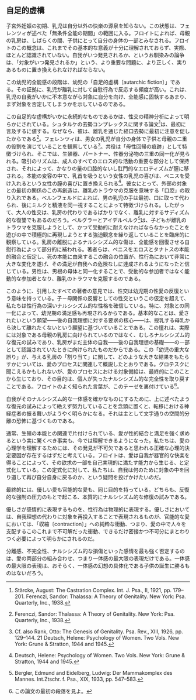 ## 自足的虚構
<!-- THE AUTARCHIC FICTION  -->

子宮外妊娠の初期、乳児は自分以外の快楽の源泉を知らない。この状態は、フェレンツィが述べた「無条件全能の期間」の範囲に入る。フロイトによれば、母親の乳房は、しばらくの間、子供にとって自分の身体の一部とみなされる。フロイトのこの概念は、これまでその基本的な意義が十分に理解されておらず、実際、ほとんど認識されていない。自我がいつ発見されるか、というお馴染みの論争は、「対象がいつ発見されるか」という、より重要な問題に、より正しく、実りあるものに置き換えられなければならない。
<!-- At the beginning of extrauterine life the infant is ignorant of any sources of pleasure other than in itself, a state falling within the scope of the 'period of unconditional omnipotence', described by Ferenczi. According to Freud, the maternal breast is for a time regarded by the child as part of its own body. This conception of Freud has hitherto been insufficiently appreciated in its fundamental significance, indeed hardly recognized. The familiar controversy about when the ego is discovered must much more correctly and fruitfully be replaced by the more important question: when is the object discovered. -->

この幼児的全能感の段階は、幼児の「自足的虚構〔autarchic fiction〕」である。その証拠に、乳児が離乳に対して自慰行為で反応する頻度が高い。これは、乳児の自我がいかに不本意ながら対象に自分を向け、全能感に固執するあまり、まず対象を否定してしまうかを示しているのである。
<!-- This stage of infantile omnipotence is an 'autarchic fiction' of the infant. A substantiation of this is the frequency with which an infant reacts to weaning with masturbation—demonstrating how unwillingly the infantile ego orients itself to objects, and how, clinging to its feeling of omnipotence, it first of all disavows objects.This stage of infantile omnipotence is an 'autarchic fiction' of the infant. A substantiation of this is the frequency with which an infant reacts to weaning with masturbation—demonstrating how unwillingly the infantile ego orients itself to objects, and how, clinging to its feeling of omnipotence, it first of all disavows objects. -->

この自足的な虚構がいかに永続的なものであるかは、性交の精神分析によって明らかにされている。シュタルケの去勢コンプレックスに関する論文[^18]は、最初に言及するに値する。なぜなら、彼は、離乳を通じた経口去勢に最初に注意を促したからである[^19]。フェレンツィは、男女の乳児が自分の身体で子供と母親の二重の役割を演じていることを観察している[^20]。共役は「母性回帰の痕跡」として特徴づけられ、そこでは、生殖器、パートナー、性器分泌物の三重の同一化が見られる。吸引のリズムは、成人のすべてのエロス的な活動の重要な部分として保持され、それによって、かなりの量の口腔的ないし肛門的なエロティズムが膣に移される。本能の変容の中で、乳首を吸うという女性の乳児の喜びは、ペニスを受け入れるという女性の膣の喜びに置き換えられる[^21]。彼女にとって、外部の対象との最初の関係のこの再創造は、離乳のトラウマの克服を意味する「口腔」の取り入れである。ベルンフェルドによれば、男の乳児の手は最初、口に取って代わられ、後にミルクと精液を同一視することによって特徴づけられる。したがって、大人の性交は、乳房の代わりであるばかりでなく、離乳に対するサディズム的な復讐でもあるのだろう。ベルグラーとアイデルベルク[^22]は、子どもが離乳のトラウマを克服しようとして、かつて受動的に耐えなければならなかったことを遊びの中で積極的に再現しようとする強迫観念を繰り返していることを臨床的に観察している。乳房の離脱によるナルシシズム的な傷は、全能感を回復させる自慰行為によって部分的に補われる。著者らは、ペニスをエロスとタナトスの本能的融合と仮定し、死の本能に由来するこの融合の位置が、性行為において非常に大きな変化を遂げ、その満足が自我への危険なしに達成されるようになったと信じている。男性は、男根の母体と同一化することで、受動的な参加者ではなく能動的な参加者となり、離乳のトラウマを克服するのである。
<!-- How enduring this autarchic fiction is, is illustrated by the psychoanalysis of coitus. Stärcke's paper on the castration complex deserves first mention because he was the first to call attention to 19 oral castration through weaning. Ferenczi observed that infants of both sexes play the double rôle of child and mother with their own bodies.20 Coitus is characterized as a 'trace of maternal regression' in which there is a threefold identification: of the whole organism with the genitals; with the partner; with the genital secretion. The rhythm of sucking is retained as an important part of all adult erotic activity, whereby considerable quantities of oral and anal erotism are transferred to the vagina. In the transformation of instincts, the female infant's pleasure in sucking the nipple is displaced to the woman's vaginal pleasure in receiving the penis in coitus.21 For her this re-creation of her first relationship to an external object is an 'oral' incorporation which represents a mastering of the trauma of weaning. According to Bernfeld, the hand of the male infant at first replaces the mouth, and is later characterized by equating milk and semen. Adult coitus thus would not only be a substitute for the breast but a sadistic revenge for weaning. Bergler and Eidelberg22 observed clinically that children have the repetitive compulsion to reproduce actively in play what once they had to endure passively, in attempts to master the trauma of weaning. The severe narcissistic injury caused by withdrawal of the breast is partially compensated by masturbation which helps restore the feeling of omnipotence. The authors assume a cathexis of the penis with an instinct fusion of Eros and Thanatos, and believe that the position of this fusion, stemming from the death instinct, has undergone such extensive change in the sex act that its gratification can be accomplished without danger to the ego. In coitus the male, in identification with the phallic mother, overcomes the trauma of weaning through becoming the active rather than the passive participant. -->

[^18]: Stärcke, August: The Castration Complex. Int. J. Psa., II, 1921, pp. 179–201. Ferenczi, Sandor: Thalassa: A Theory of Genitality. New York: Psa. Quarterly, Inc., 1938.

[^19]: Ferenczi, Sandor: Thalassa: A Theory of Genitality. New York: Psa. Quarterly, Inc., 1938.

[^20]: Cf. also Rank, Otto: The Genesis of Genitality. Psa. Rev., XIII, 1926, pp. 129–144. 21 Deutsch, Helene: Psychology of Women. Two Vols. New York: Grune & Stratton, 1944 and 1945.

[^21]: Deutsch, Helene: Psychology of Women. Two Vols. New York: Grune & Stratton, 1944 and 1945.

[^22]:  Bergler, Edmund and Eidelberg, Ludwig: Der Mammakomplex des Mannes. Int.Ztschr. f. Psa., XIX, 1933, pp. 547–583.

このように、引用したすべての著者の意見では、性交は幼児期の性愛の反復という意味を持っている。子－母関係の反響としての性交というこの仮定を超えて、私たちは性行為の深いナルシシズム的な性格を確信している。特に、対象との同一化によって、幼児期の満足感も再現されるからである。基本的なことは、愛されたいという願望——後の自我理想に対する要求の核心——は、授乳する母乳から決して離れたくないという願望に基づいていることである。この憧れは、実際には対象である母親の乳房に向けられているのではなく、むしろナルシシズム的な復元の試みであり、乳房がまだ主体の自我——後の自我理想の基礎——の一部として認識されていたときに向けられたものだからである。この「幼児の重大な誤り」が、与える乳房の「割り当て」に関して、どのような大きな結果をもたらすかについては、愛のプロセスに関連して概説したとおりである。グロテスクに聞こえるかもしれないが、愛のプロセスにおける対象備給は、最終的にこのことから生じており、その目的は、個人が失ったナルシシズム的な完全性を取り戻すことである。フロイトのよく知られた言葉が、このテーゼを裏付けている[^23]。
<!-- Thus, in the opinion of all the authors cited, coitus has the significance of a repetition of infantile sexuality. Beyond this assumption of coitus as an echo of the child-mother relationship is our conviction of the deeply narcissistic character of the sex act. The emphasis placed on the relationship to the object seems not to be what is of importance, especially since by identification with the object the infantile gratification is also recaptured. What is fundamental is that the desire to be loved—the nucleus of the later demand of the ego upon the ego ideal—is based on the desire never to be separated from the lactating maternal breast. This longing is not really directed to the object, the maternal breast; rather it represents an attempt at narcissistic restitution, for it was directed to the breast when this was still perceived as part of the subject's ego —the basis of the later ego ideal. Of what great consequence this 'cardinal error of the infant' becomes—sit venia verbo—regarding the 'allocation' of the giving breast, we have outlined in connection with the process of love. Grotesque as it may sound, the object cathexis in the process of love stems in the last analysis from this, its purpose being to recapture for the individual his lost narcissistic 23 completeness. Freud's well-known statement supports this thesis. -->

[^23]: この論文の最初の段落を見よ。
<!-- See the first paragraph of this paper. -->

自我がそのナルシシズム的な一体感を確かなものにするために、上に述べたような復元の試みによって絶えず努力していることを念頭に置くと、転移における神経症者の振る舞いがようやく明らかになる。それは主として文字通りの空間的分離の恐怖に基づくものである。
<!-- When we keep in mind how the ego continually endeavors by means of the attempts at restitution outlined above to make sure of its narcissistic unity, the behavior of the neurotic in the transference at last becomes clear. It is based primarily on the fear of literal spatial separation. -->

通常、生殖の本能との関連で片付けられている、愛が性的結合と満足を強く求めるという実に驚くべき事実も、今では理解できるようになった。私たちは、愛の心理学を理解するためには、その発見が不可欠であると思われる正確な心理的決定要因が存在するはずだと考えている。フロイトは、愛は自我が器官的な快楽を得ることによって、その欲求の一部を自己実現的に満たす能力から生じる、と定式化している。この定式化に対して、私たちは、自我は何のために対象の中を回り道して再び自分自身に戻るのか、という疑問を投げかけたいのだ。
<!-- The truly surprising fact—usually dismissed with a reference to the instinct of reproduction—that love so imperatively urges sexual union and satisfaction now also becomes comprehensible. We believe that there must exist precise psychic determinants, the discovery of which seems essential for the comprehension of the psychology of love. To Freud's formulation that love stems from the capacity of the ego to satisfy part of its drives autoerotically, through the gain of organic pleasure, we would pose the question: for what purpose, then, does the ego follow the roundabout way through objects, only to return again to itself? -->

最終的には、優しい愛も官能的な愛も、同じ目的を持っている。どちらも、反復的な強制の圧力のもとで起こる、本質的にナルシシズム的な修復の試みである。
<!-- In the final analysis both tender and sensual love have the same aim. Both are by nature narcissistic attempts at restitution which occur under the pressure of the repetitive compulsion. -->

優しさが感情的に表現するものを、性行為は物理的に表現する。優しさにおいては、自我理想の代わりに対象を再投入することで表現されるものが、官能的な愛においては、「収縮〔contraction〕」への純粋な衝動、つまり、愛の中で人々を支配するこのこれまで不可解だった衝動、できるだけ密接かつ不可分にまとわりつく必要によって明らかにされるのだ。
<!-- Coitus expresses physically what tenderness does emotionally; for what in tenderness is expressed through reintrojection of the object, substituted for the ego ideal, is revealed in sensual love through the pure impulse to 'contraction', this hitherto puzzling urge which so dominates people in love, the need to cling together as closely, as inseparably as possible. -->

分離感、不完全性、ナルシシズム的な損傷といった感情を最も強く否定するのは、愛の両部分の組み合わせ、つまり一体感の最大限の表現だけである。一体感の最大限の表現は、おそらく、一体感の幻想の具体化である子供の誕生に勝るものはないだろう。
<!-- It is alone the combination of both parts of love—the maximum expression of unity—that becomes the strongest negation of the feeling of separateness, of incompleteness, of narcissistic damage—a maximal expression of unity perhaps only surpassed by the creating of a child, that materialization of the fantasy of unity. -->

